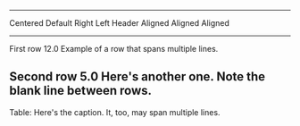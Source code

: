 -------------------------------------------------------------
 Centered   Default           Right Left
  Header    Aligned         Aligned Aligned
----------- ------- --------------- -------------------------
   First    row                12.0 Example of a row that
                                    spans multiple lines.

  Second    row                 5.0 Here's another one. 
                                    Note the blank line 
                                    between rows.
-------------------------------------------------------------
Table: Here's the caption. It, too, may span
multiple lines.